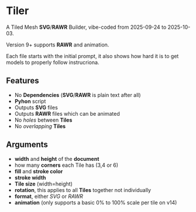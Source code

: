 # Tiler
A Tiled Mesh **SVG**/**RAWR** Builder, vibe-coded from 2025-09-24 to 2025-10-03.

Version 9+ supports **RAWR** and animation.

Each file starts with the initial prompt, it also shows how hard it is to get models to properly follow instrucriona.

## Features
- No **Dependencies** (**SVG**/**RAWR** is plain text after all)
- **Pyhon** script
- Outputs **SVG** files
- Outputs **RAWR** files which can be animated
- No *holes* between **Tiles**
- No *overlapping* **Tiles**

## Arguments
- **width** and **height** of the **document**
- how many **corners** each Tile has (3,4 or 6)
- **fill** and **stroke color**
- **stroke width**
- **Tile size** (width=height)
- **rotation**, this applies to all **Tiles** together not individually
- **format**, either *SVG* or *RAWR*
- **animation** (only supports a basic 0% to 100% scale per tile on v14)
